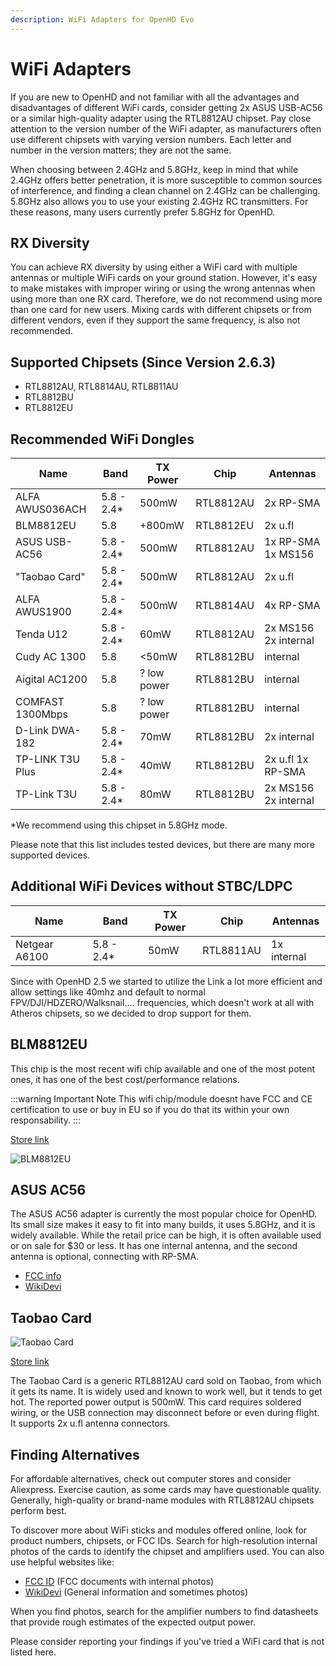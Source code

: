 ```yaml
---
description: WiFi Adapters for OpenHD Evo
---
```


# WiFi Adapters

If you are new to OpenHD and not familiar with all the advantages and disadvantages of different WiFi cards, consider getting 2x ASUS USB-AC56 or a similar high-quality adapter using the RTL8812AU chipset. Pay close attention to the version number of the WiFi adapter, as manufacturers often use different chipsets with varying version numbers. Each letter and number in the version matters; they are not the same.

When choosing between 2.4GHz and 5.8GHz, keep in mind that while 2.4GHz offers better penetration, it is more susceptible to common sources of interference, and finding a clean channel on 2.4GHz can be challenging. 5.8GHz also allows you to use your existing 2.4GHz RC transmitters. For these reasons, many users currently prefer 5.8GHz for OpenHD.

## RX Diversity

You can achieve RX diversity by using either a WiFi card with multiple antennas or multiple WiFi cards on your ground station. However, it's easy to make mistakes with improper wiring or using the wrong antennas when using more than one RX card. Therefore, we do not recommend using more than one card for new users. Mixing cards with different chipsets or from different vendors, even if they support the same frequency, is also not recommended.

## Supported Chipsets (Since Version 2.6.3)

- RTL8812AU, RTL8814AU, RTL8811AU
- RTL8812BU
- RTL8812EU

## Recommended WiFi Dongles

| Name | Band | TX Power | Chip | Antennas |
|------|------|----------|------|----------|
| ALFA AWUS036ACH | 5.8 - 2.4* | 500mW | RTL8812AU | 2x RP-SMA |
| BLM8812EU | 5.8 | +800mW | RTL8812EU | 2x u.fl |
| ASUS USB-AC56 | 5.8 - 2.4* | 500mW | RTL8812AU | 1x RP-SMA 1x MS156 |
| "Taobao Card" | 5.8 - 2.4* | 500mW | RTL8812AU | 2x u.fl |
| ALFA AWUS1900 | 5.8 - 2.4* | 500mW | RTL8814AU | 4x RP-SMA |
| Tenda U12 | 5.8 - 2.4* | 60mW | RTL8812AU | 2x MS156 2x internal |
| Cudy AC 1300 | 5.8 | &lt;50mW | RTL8812BU | internal |
| Aigital AC1200 | 5.8 | ? low power | RTL8812BU | internal |
| COMFAST 1300Mbps | 5.8 | ? low power | RTL8812BU | internal |
| D-Link DWA-182 | 5.8 - 2.4* | 70mW | RTL8812BU | 2x internal |
| TP-LINK T3U Plus | 5.8 - 2.4* | 40mW | RTL8812BU | 2x u.fl 1x RP-SMA |
| TP-Link T3U | 5.8 - 2.4* | 80mW | RTL8812BU | 2x MS156 2x internal |

*We recommend using this chipset in 5.8GHz mode.

Please note that this list includes tested devices, but there are many more supported devices.

## Additional WiFi Devices without STBC/LDPC

| Name | Band | TX Power | Chip | Antennas |
|------|------|----------|------|----------|
| Netgear A6100 | 5.8 - 2.4* | 50mW | RTL8811AU | 1x internal |

Since with OpenHD 2.5 we started to utilize the Link a lot more efficient and allow settings like 40mhz and default to normal FPV/DJI/HDZERO/Walksnail.... frequencies, which doesn't work at all with Atheros chipsets, so we decided to drop support for them.

## BLM8812EU

This chip is the most recent wifi chip available and one of the most potent ones, it has one of the best cost/performance relations.

:::warning Important Note
This wifi chip/module doesnt have FCC and CE certification to use or buy in EU so if you do that its within your own responsability.
:::

[Store link](https://es.aliexpress.com/item/1005007386940533.html?cn=e-c&af=%7B%22c%22%3A%228GUwguoP9hrel0fz1693862233%22%7D&aff_fcid=c17dec0d6db649df998a251cf12683a0-1741439858818-03617-_ol0Mdtc&aff_fsk=_ol0Mdtc&aff_platform=api-new-link-generate&sk=_ol0Mdtc&aff_trace_key=c17dec0d6db649df998a251cf12683a0-1741439858818-03617-_ol0Mdtc&terminal_id=b59d440c4b0e4e599065b35fb9f515c2&afSmartRedirect=y)

![BLM8812EU](/img/assets/EU_chip.jpg)

## ASUS AC56

The ASUS AC56 adapter is currently the most popular choice for OpenHD. Its small size makes it easy to fit into many builds, it uses 5.8GHz, and it is widely available. While the retail price can be high, it is often available used or on sale for $30 or less. It has one internal antenna, and the second antenna is optional, connecting with RP-SMA.

- [FCC info](https://fccid.io/MSQ-USBAC56)
- [WikiDevi](https://deviwiki.com/wiki/ASUS_USB-AC56)

## Taobao Card

![Taobao Card](/img/assets/taobaocard.jpg)

[Store link](https://a.aliexpress.com/_rIjofM)

The Taobao Card is a generic RTL8812AU card sold on Taobao, from which it gets its name. It is widely used and known to work well, but it tends to get hot. The reported power output is 500mW. This card requires soldered wiring, or the USB connection may disconnect before or even during flight. It supports 2x u.fl antenna connectors.

## Finding Alternatives

For affordable alternatives, check out computer stores and consider Aliexpress. Exercise caution, as some cards may have questionable quality. Generally, high-quality or brand-name modules with RTL8812AU chipsets perform best.

To discover more about WiFi sticks and modules offered online, look for product numbers, chipsets, or FCC IDs. Search for high-resolution internal photos of the cards to identify the chipset and amplifiers used. You can also use helpful websites like:

- [FCC ID](https://fccid.io/) (FCC documents with internal photos)
- [WikiDevi](https://wikidevi.com/wiki/) (General information and sometimes photos)

When you find photos, search for the amplifier numbers to find datasheets that provide rough estimates of the expected output power.

Please consider reporting your findings if you've tried a WiFi card that is not listed here.
